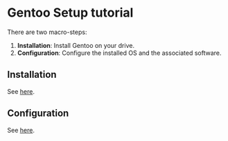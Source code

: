# Gentoo Setup tutorial

There are two macro-steps:
1. **Installation**: Install Gentoo on your drive.
2. **Configuration**: Configure the installed OS and the associated software.

## Installation

See [here](./installation/README.md).

## Configuration

See [here](./configuration/README.md).
